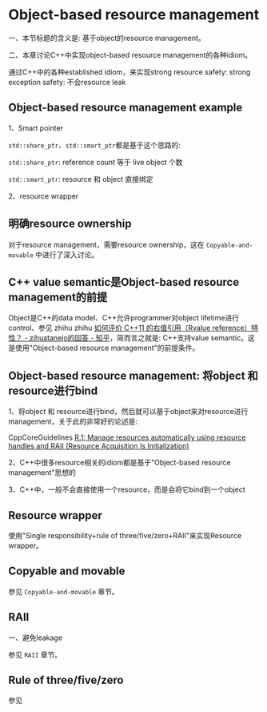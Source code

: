 # Object-based resource management

一、本节标题的含义是: 基于object的resource management。

二、本章讨论C++中实现object-based resource management的各种idiom。

通过C++中的各种established idiom，来实现strong resource safety: strong exception safety: 不会resource leak

## Object-based resource management example

1、Smart pointer

`std::share_ptr`、`std::smart_ptr`都是基于这个思路的: 

`std::share_ptr`: reference count 等于 live object 个数

`std::smart_ptr`: resource 和 object 直接绑定

2、resource wrapper



## 明确resource ownership

对于resource management，需要resource ownership，这在 `Copyable-and-movable` 中进行了深入讨论。



## C++ value semantic是Object-based resource management的前提

Object是C++的data model、C++允许programmer对object lifetime进行control、参见 zhihu zhihu [如何评价 C++11 的右值引用（Rvalue reference）特性？ - zihuatanejo的回答 - 知乎](https://www.zhihu.com/question/22111546/answer/31929118)，简而言之就是: C++支持value semantic。这是使用"Object-based resource management"的前提条件。

## Object-based resource management: 将object 和 resource进行bind

1、将object 和 resource进行bind，然后就可以基于object来对resource进行management，关于此的非常好的论述是: 

CppCoreGuidelines [R.1: Manage resources automatically using resource handles and RAII (Resource Acquisition Is Initialization)](https://github.com/isocpp/CppCoreGuidelines/blob/master/CppCoreGuidelines.md#Rr-raii)

2、C++中很多resource相关的idiom都是基于"Object-based resource management"思想的

3、C++中，一般不会直接使用一个resource，而是会将它bind到一个object





## Resource wrapper

使用"Single responsibility+rule of three/five/zero+RAII"来实现Resource wrapper。



## Copyable and movable

参见 `Copyable-and-movable` 章节。



## RAII

一、避免leakage

参见 `RAII` 章节。

## Rule of three/five/zero

参见 
